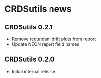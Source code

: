 # CRDSutils news

## CRDSutils 0.2.1
* Remove redundant drift plots from report
* Update NEON report field names

## CRDSutils 0.2.0
* Initial internal release